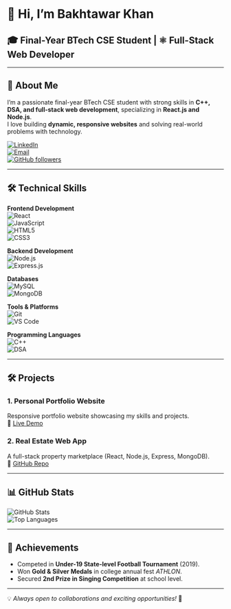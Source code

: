 # 👋 Hi, I’m Bakhtawar Khan  

## 🎓 Final-Year BTech CSE Student | ⚛️ Full-Stack Web Developer  

---

## 🚀 About Me  
I’m a passionate final-year BTech CSE student with strong skills in **C++, DSA, and full-stack web development**, specializing in **React.js and Node.js**.  
I love building **dynamic, responsive websites** and solving real-world problems with technology.  

[![LinkedIn](https://img.shields.io/badge/LinkedIn-0077B5?style=for-the-badge&logo=linkedin&logoColor=white)](https://linkedin.com/in/bakhtawarkhan1)  
[![Email](https://img.shields.io/badge/Email-D14836?style=for-the-badge&logo=gmail&logoColor=white)](mailto:bakhtawarbfa3bk@gmail.com)  
[![GitHub followers](https://img.shields.io/github/followers/bakhtawarkhan?label=Follow&style=social)](https://github.com/bakhtawarkhan)  

---

## 🛠️ Technical Skills  

**Frontend Development**  
![React](https://img.shields.io/badge/React-20232A?style=for-the-badge&logo=react&logoColor=61DAFB)  
![JavaScript](https://img.shields.io/badge/JavaScript-F7DF1E?style=for-the-badge&logo=javascript&logoColor=black)  
![HTML5](https://img.shields.io/badge/HTML5-E34F26?style=for-the-badge&logo=html5&logoColor=white)  
![CSS3](https://img.shields.io/badge/CSS3-1572B6?style=for-the-badge&logo=css3&logoColor=white)  

**Backend Development**  
![Node.js](https://img.shields.io/badge/Node.js-43853D?style=for-the-badge&logo=node.js&logoColor=white)  
![Express.js](https://img.shields.io/badge/Express.js-404D59?style=for-the-badge)  

**Databases**  
![MySQL](https://img.shields.io/badge/MySQL-005C84?style=for-the-badge&logo=mysql&logoColor=white)  
![MongoDB](https://img.shields.io/badge/MongoDB-4EA94B?style=for-the-badge&logo=mongodb&logoColor=white)  

**Tools & Platforms**  
![Git](https://img.shields.io/badge/Git-F05032?style=for-the-badge&logo=git&logoColor=white)  
![VS Code](https://img.shields.io/badge/VS%20Code-0078D4?style=for-the-badge&logo=visualstudiocode&logoColor=white)  

**Programming Languages**  
![C++](https://img.shields.io/badge/C++-00599C?style=for-the-badge&logo=cplusplus&logoColor=white)  
![DSA](https://img.shields.io/badge/DSA-Important-green?style=for-the-badge)  

---

## 🛠️ Projects  

### 1. Personal Portfolio Website  
Responsive portfolio website showcasing my skills and projects.  
🔗 [Live Demo](#)  

### 2. Real Estate Web App  
A full-stack property marketplace (React, Node.js, Express, MongoDB).  
🔗 [GitHub Repo](#)  

---

## 📊 GitHub Stats  

![GitHub Stats](https://github-readme-stats.vercel.app/api?username=bakhtawarkhan&show_icons=true&theme=tokyonight)  
![Top Languages](https://github-readme-stats.vercel.app/api/top-langs/?username=bakhtawarkhan&layout=compact&theme=tokyonight)  

---

## 🏅 Achievements  
- Competed in **Under-19 State-level Football Tournament** (2019).  
- Won **Gold & Silver Medals** in college annual fest *ATHLON*.  
- Secured **2nd Prize in Singing Competition** at school level.  

---

💡 *Always open to collaborations and exciting opportunities!* 🚀  

